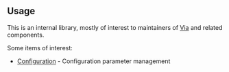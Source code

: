 Usage
-----

This is an internal library, mostly of interest to maintainers of 
[Via](https://github.com/hypothesis/via) and related components.

Some items of interest:

 * [Configuration](https://github.com/hypothesis/h-vialib/blob/main/src/h_vialib/configuration.py) - Configuration parameter management
